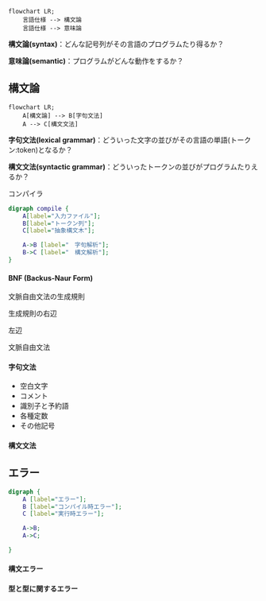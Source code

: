 
```mermaid
flowchart LR;
    言語仕様 --> 構文論
    言語仕様 --> 意味論
```

**構文論(syntax)**：どんな記号列がその言語のプログラムたり得るか？

**意味論(semantic)**：プログラムがどんな動作をするか？


## 構文論

```mermaid
flowchart LR;
    A[構文論] --> B[字句文法]
    A --> C[構文文法]
```

**字句文法(lexical grammar)**：どういった文字の並びがその言語の単語(トークン:token)となるか？

**構文文法(syntactic grammar)**：どういったトークンの並びがプログラムたりえるか？



コンパイラ

```dot
digraph compile {
    A[label="入力ファイル"];
    B[label="トークン列"];
    C[label="抽象構文木"];

    A->B [label="　字句解析"];
    B->C [label="　構文解析"];
}
```

#### BNF (Backus-Naur Form)

文脈自由文法の生成規則

生成規則の右辺

左辺


文脈自由文法




#### 字句文法

- 空白文字
- コメント
- 識別子と予約語
- 各種定数
- その他記号


#### 構文文法


## エラー

```dot
digraph {
    A [label="エラー"];
    B [label="コンパイル時エラー"];
    C [label="実行時エラー"];

    A->B;
    A->C;

}
```


#### 構文エラー


#### 型と型に関するエラー